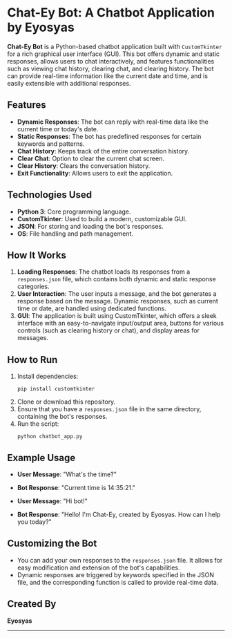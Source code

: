 # Chat-Ey Bot: A Chatbot Application by Eyosyas

**Chat-Ey Bot** is a Python-based chatbot application built with `CustomTkinter` for a rich graphical user interface (GUI). This bot offers dynamic and static responses, allows users to chat interactively, and features functionalities such as viewing chat history, clearing chat, and clearing history. The bot can provide real-time information like the current date and time, and is easily extensible with additional responses.

## Features
- **Dynamic Responses**: The bot can reply with real-time data like the current time or today's date.
- **Static Responses**: The bot has predefined responses for certain keywords and patterns.
- **Chat History**: Keeps track of the entire conversation history.
- **Clear Chat**: Option to clear the current chat screen.
- **Clear History**: Clears the conversation history.
- **Exit Functionality**: Allows users to exit the application.

## Technologies Used
- **Python 3**: Core programming language.
- **CustomTkinter**: Used to build a modern, customizable GUI.
- **JSON**: For storing and loading the bot's responses.
- **OS**: File handling and path management.

## How It Works
1. **Loading Responses**: The chatbot loads its responses from a `responses.json` file, which contains both dynamic and static response categories.
2. **User Interaction**: The user inputs a message, and the bot generates a response based on the message. Dynamic responses, such as current time or date, are handled using dedicated functions.
3. **GUI**: The application is built using CustomTkinter, which offers a sleek interface with an easy-to-navigate input/output area, buttons for various controls (such as clearing history or chat), and display areas for messages.

## How to Run
1. Install dependencies:
   ```
   pip install customtkinter
   ```
2. Clone or download this repository.
3. Ensure that you have a `responses.json` file in the same directory, containing the bot's responses.
4. Run the script:
   ```
   python chatbot_app.py
   ```

## Example Usage

- **User Message**: "What's the time?"
- **Bot Response**: "Current time is 14:35:21."

- **User Message**: "Hi bot!"
- **Bot Response**: "Hello! I'm Chat-Ey, created by Eyosyas. How can I help you today?"

## Customizing the Bot
- You can add your own responses to the `responses.json` file. It allows for easy modification and extension of the bot's capabilities.
- Dynamic responses are triggered by keywords specified in the JSON file, and the corresponding function is called to provide real-time data.


## Created By
**Eyosyas** 

---
